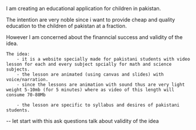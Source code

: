 

I am creating an educational application for children in pakistan.

The intention are very noble since i want to provide cheap and quality education to the children of pakistan at a fraction.

However I am concerned about the finanncial success and validity of the idea.

    The idea:
        - it is a website specially made for pakistani students with video lesson for each and every subject spcially for math and science subjects.
        - the lesson are animated (using canvas and slides) with voice/narration.
        - since the lessons are animation with sound thus are very light weight 5-10mb (for 5 minutes) where as video of this length will consume 70-80Mb

        - the lesson are specific to syllabus and desires of pakistani students.

-- let start with this ask questions talk about validity of the idea